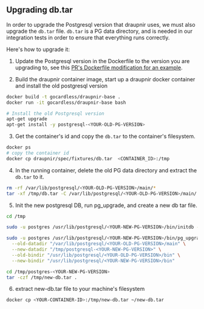 Upgrading db.tar
-----------

In order to upgrade the Postgresql version that draupnir uses, we must also upgrade the `db.tar` file.
`db.tar` is a PG data directory, and is needed in our integration tests in order to ensure that everything runs correctly.

Here's how to upgrade it:

1. Update the Postgresql version in the Dockerfile to the version you are upgrading to, see this [PR's Dockerfile modification for an example](https://github.com/gocardless/draupnir/commit/e87ffe7fb8603d195236d63835876437b9788a64).

2. Build the draupnir container image, start up a draupnir docker container and install the old postgresql version

```bash
docker build -t gocardless/draupnir-base .
docker run -it gocardless/draupnir-base bash

# Install the old Postgresql version
apt-get upgrade
apt-get install -y postgresql-<YOUR-OLD-PG-VERSION>
```

3. Get the container's id and copy the `db.tar` to the container's filesystem.

```bash
docker ps
# copy the container id
docker cp draupnir/spec/fixtures/db.tar  <CONTAINER_ID>:/tmp
```

4. In the running container, delete the old PG data directory and extract the `db.tar` to it.

```bash
rm -rf /var/lib/postgresql/<YOUR-OLD-PG-VERSION>/main/*
tar -xf /tmp/db.tar -C /var/lib/postgresql/<YOUR-OLD-PG-VERSION>/main/
```

5. Init the new postgresql DB, run pg_upgrade, and create a new db tar file.

```bash
cd /tmp

sudo -u postgres /usr/lib/postgresql/<YOUR-NEW-PG-VERSION>/bin/initdb -E SQL_ASCII -D /tmp/postgresql-<YOUR-NEW-PG-VERSION>/

sudo -u postgres /usr/lib/postgresql/<YOUR-NEW-PG-VERSION>/bin/pg_upgrade \
  --old-datadir "/var/lib/postgresql/<YOUR-OLD-PG-VERSION>/main" \
  --new-datadir "/tmp/postgresql-<YOUR-NEW-PG-VERSION>" \
  --old-bindir "/usr/lib/postgresql/<YOUR-OLD-PG-VERSION>/bin" \
  --new-bindir "/usr/lib/postgresql/<YOUR-NEW-PG-VERSION>/bin"

cd /tmp/postgres-<YOUR-NEW-PG-VERSION>
tar -czf /tmp/new-db.tar .
```

6. extract new-db.tar file to your machine's filesystem

```bash
docker cp <YOUR-CONTAINER-ID>:/tmp/new-db.tar ~/new-db.tar
```